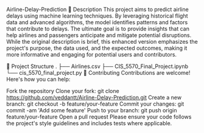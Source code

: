 Airline-Delay-Prediction
📝 Description
This project aims to predict airline delays using machine learning techniques. By leveraging historical flight data and advanced algorithms, the model identifies patterns and factors that contribute to delays. The ultimate goal is to provide insights that can help airlines and passengers anticipate and mitigate potential disruptions. While the original description is brief, this enhanced version emphasizes the project's purpose, the data used, and the expected outcomes, making it more informative and engaging for potential users and contributors.

📁 Project Structure
.
├── Airlines.csv
├── CIS_5570_Final_Project.ipynb
└── cis_5570_final_project.py
👥 Contributing
Contributions are welcome! Here's how you can help:

Fork the repository
Clone your fork: git clone https://github.com/veddantt/Airline-Delay-Prediction.git
Create a new branch: git checkout -b feature/your-feature
Commit your changes: git commit -am 'Add some feature'
Push to your branch: git push origin feature/your-feature
Open a pull request
Please ensure your code follows the project's style guidelines and includes tests where applicable.
